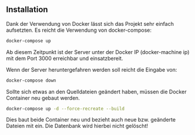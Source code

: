 ## Installation ## 

Dank der Verwendung von Docker lässt sich das Projekt sehr einfach aufsetzten. Es reicht die Verwendung von docker-compose:

```bash
docker-compose up
```

Ab diesem Zeitpunkt ist der Server unter der Docker IP (docker-machine ip) mit dem Port 3000 erreichbar und einsatzbereit.

Wenn der Server heruntergefahren werden soll reicht die Eingabe von:

```bash
docker-compose down
```

Sollte sich etwas an den Quelldateien geändert haben, müssen die Docker Container neu gebaut werden. 

```bash
docker-compose up -d --force-recreate --build
```

Dies baut beide Container neu und bezieht auch neue bzw. geänderte Dateien mit ein.
Die Datenbank wird hierbei nicht gelöscht!
